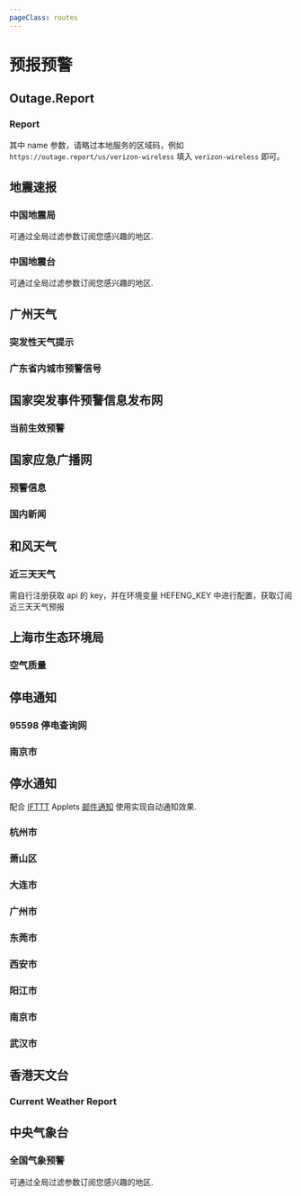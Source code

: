 ```yaml
---
pageClass: routes
---
```


# 预报预警

## Outage.Report

### Report

<Route author="cxumol" example="/outagereport/ubisoft/5" path="/outagereport/:name/:count?" :paramsDesc="['服务名称｡ 拼写格式须与 URL 保持一致', '计数门槛｡ 仅当报告停服的人不低于此数量时, 才会写进 RSS']">

其中 name 参数，请略过本地服务的区域码，例如 `https://outage.report/us/verizon-wireless` 填入 `verizon-wireless` 即可｡

</Route>

## 地震速报

### 中国地震局

<Route author="LogicJake" example="/earthquake" path="/earthquake/:region?" :paramsDesc="['区域，0全部，1国内（默认），2国外']" anticrawler="1">

可通过全局过滤参数订阅您感兴趣的地区.

</Route>

### 中国地震台

<Route author="SettingDust" example="/earthquake/ceic/1" path="/earthquake/ceic/:type" :paramsDesc="['类型，1 最近24小时地震信息, 2: 最近48小时地震信息, 5: 最近一年3.0级以上地震信息, 7: 最近一年3.0级以下地震, 8: 最近一年4.0级以上地震信息, 9: 最近一年5.0级以上地震信息, 0: 最近一年6.0级以上地震信息']">

可通过全局过滤参数订阅您感兴趣的地区.

</Route>

## 广州天气

### 突发性天气提示

<Route author="Fatpandac" example="/gov/guangdong/tqyb/tfxtq" path="/gov/guangdong/tqyb/tfxtq"/>

### 广东省内城市预警信号

<Route author="Fatpandac" example="/gov/guangdong/tqyb/sncsyjxh" path="/gov/guangdong/tqyb/sncsyjxh"/>

## 国家突发事件预警信息发布网

### 当前生效预警

<Route author="nczitzk" example="/12379" path="/12379/index"/>

## 国家应急广播网

### 预警信息

<Route author="muzea" example="/cneb/yjxx" path="/cneb/yjxx"/>

### 国内新闻

<Route author="muzea" example="/cneb/guoneinews" path="/cneb/guoneinews"/>

## 和风天气

### 近三天天气

<Route author="Rein-Ou" example="/weather/广州" path="/weather/:location" selfhost="1">

需自行注册获取 api 的 key，并在环境变量 HEFENG_KEY 中进行配置，获取订阅近三天天气预报

</Route>

## 上海市生态环境局

### 空气质量

<Route author="nczitzk" example="/gov/shanghai/sthj" path="/gov/shanghai/sthj"/>

## 停电通知

### 95598 停电查询网

<Route author="mjysci" example="/tingdiantz/95598/hb1/wh/wc/" path="/tingdiantz/95598/:province/:city/:district?" :paramsDesc="['省，2~3位拼音缩写，详情见http://www.sttcq.com/td/','市，同上', '区，同上']"/>  

### 南京市

<Route author="ocleo1" example="/tingdiantz/nanjing" path="/tingdiantz/nanjing"/>  

## 停水通知

配合 [IFTTT](https://ifttt.com/) Applets [邮件通知](https://ifttt.com/applets/SEvmDVKY-) 使用实现自动通知效果.

### 杭州市

<Route author="znhocn" example="/tingshuitz/hangzhou" path="/tingshuitz/hangzhou"/>

### 萧山区

<Route author="znhocn" example="/tingshuitz/xiaoshan" path="/tingshuitz/xiaoshan"/>

### 大连市

<Route author="DIYgod" example="/tingshuitz/dalian" path="/tingshuitz/dalian"/>

### 广州市

<Route author="xyqfer" example="/tingshuitz/guangzhou" path="/tingshuitz/guangzhou"/>

### 东莞市

<Route author="victoriqueko" example="/tingshuitz/dongguan" path="/tingshuitz/dongguan"/>

### 西安市

<Route author="ciaranchen" example="/tingshuitz/xian" path="/tingshuitz/xian"/>

### 阳江市

<Route author="ciaranchen" example="/tingshuitz/yangjiang" path="/tingshuitz/yangjiang"/>

### 南京市

<Route author="ocleo1" example="/tingshuitz/nanjing" path="/tingshuitz/nanjing"/>

### 武汉市

<Route author="MoonBegonia" example="/tingshuitz/wuhan" path="/tingshuitz/wuhan"/>

## 香港天文台

### Current Weather Report

<Route author="calpa" example="/hko/weather" path="/hko/weather"/>

## 中央气象台

### 全国气象预警

<Route author="ylc395" example="/weatheralarm/广东省" path="/weatheralarm/:province?" :paramsDesc="['省份']">

可通过全局过滤参数订阅您感兴趣的地区.

</Route>
